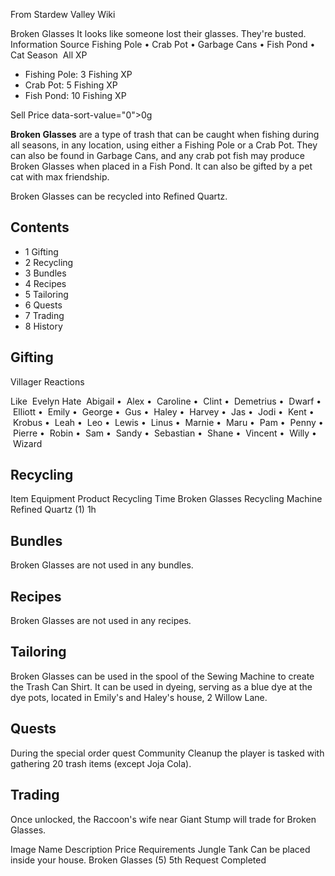 From Stardew Valley Wiki

Broken Glasses It looks like someone lost their glasses. They're busted. Information Source Fishing Pole • Crab Pot • Garbage Cans • Fish Pond • Cat Season  All XP

- Fishing Pole: 3 Fishing XP
- Crab Pot: 5 Fishing XP
- Fish Pond: 10 Fishing XP

Sell Price data-sort-value="0"&gt;0g

**Broken Glasses** are a type of trash that can be caught when fishing during all seasons, in any location, using either a Fishing Pole or a Crab Pot. They can also be found in Garbage Cans, and any crab pot fish may produce Broken Glasses when placed in a Fish Pond. It can also be gifted by a pet cat with max friendship.

Broken Glasses can be recycled into Refined Quartz.

## Contents

- 1 Gifting
- 2 Recycling
- 3 Bundles
- 4 Recipes
- 5 Tailoring
- 6 Quests
- 7 Trading
- 8 History

## Gifting

Villager Reactions

Like  Evelyn Hate  Abigail •  Alex •  Caroline •  Clint •  Demetrius •  Dwarf •  Elliott •  Emily •  George •  Gus •  Haley •  Harvey •  Jas •  Jodi •  Kent •  Krobus •  Leah •  Leo •  Lewis •  Linus •  Marnie •  Maru •  Pam •  Penny •  Pierre •  Robin •  Sam •  Sandy •  Sebastian •  Shane •  Vincent •  Willy •  Wizard

## Recycling

Item Equipment Product Recycling Time Broken Glasses Recycling Machine Refined Quartz (1) 1h

## Bundles

Broken Glasses are not used in any bundles.

## Recipes

Broken Glasses are not used in any recipes.

## Tailoring

Broken Glasses can be used in the spool of the Sewing Machine to create the Trash Can Shirt. It can be used in dyeing, serving as a blue dye at the dye pots, located in Emily's and Haley's house, 2 Willow Lane.

## Quests

During the special order quest Community Cleanup the player is tasked with gathering 20 trash items (except Joja Cola).

## Trading

Once unlocked, the Raccoon's wife near Giant Stump will trade for Broken Glasses.

Image Name Description Price Requirements Jungle Tank Can be placed inside your house. Broken Glasses (5) 5th Request Completed
